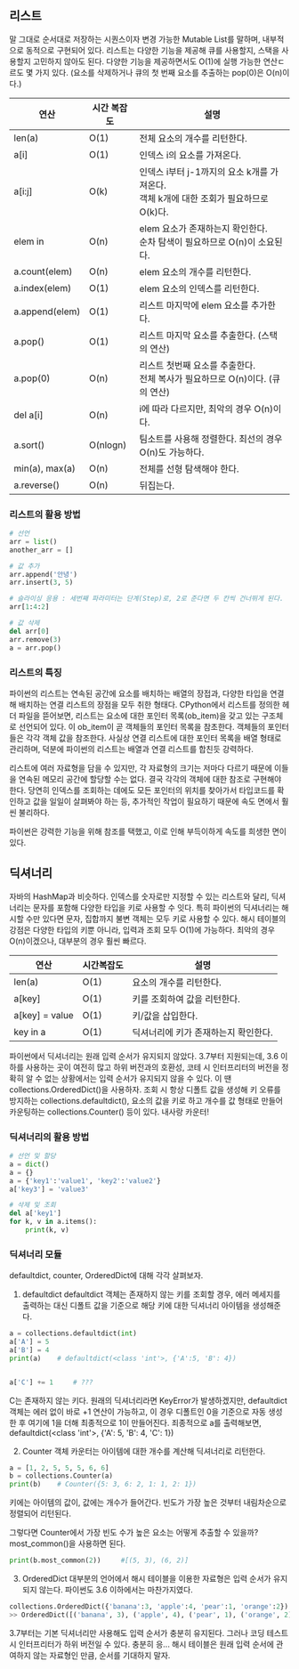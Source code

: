 ## 리스트
말 그대로 순서대로 저장하는 시퀀스이자 변경 가능한 Mutable List를 말하며, 내부적으로 동적으로 구현되어 있다.
리스트는 다양한 기능을 제공해 큐를 사용할지, 스택을 사용할지 고민하지 않아도 된다.
다양한 기능을 제공하면서도 O(1)에 실행 가능한 연산ㄷ르도 몇 가지 있다. (요소를 삭제하거나 큐의 첫 번째 요소를 추출하는 pop(0)은 O(n)이다.)

| 연산 | 시간 복잡도 | 설명 |
|------|-----------|-----|
|len(a)|O(1)|전체 요소의 개수를 리턴한다.|
|a[i]|O(1)|인덱스 i의 요소를 가져온다.|
|a[i:j]|O(k)|인덱스 i부터 j-1까지의 요소 k개를 가져온다. <br>객체 k개에 대한 조회가 필요하므로 O(k)다.|
|elem in|O(n)|elem 요소가 존재하는지 확인한다. <br>순차 탐색이 필요하므로 O(n)이 소요된다.|
|a.count(elem)|O(n)|elem 요소의 개수를 리턴한다.|
|a.index(elem)|O(1)|elem 요소의 인덱스를 리턴한다.|
|a.append(elem)|O(1)|리스트 마지막에 elem 요소를 추가한다.|
|a.pop()|O(1)|리스트 마지막 요소를 추출한다. (스택의 연산)|
|a.pop(0)|O(n)|리스트 첫번째 요소를 추출한다. <br>전체 복사가 필요하므로 O(n)이다. (큐의 연산)|
|del a[i]|O(n)|i에 따라 다르지만, 최악의 경우 O(n)이다.|
|a.sort()|O(nlogn)|팀소트를 사용해 정렬한다. 최선의 경우 O(n)도 가능하다.|
|min(a), max(a)|O(n)|전체를 선형 탐색해야 한다.|
|a.reverse()|O(n)|뒤집는다.|

### 리스트의 활용 방법
```python
# 선언
arr = list()
another_arr = []

# 값 추가
arr.append('안녕')
arr.insert(3, 5)

# 슬라이싱 응용 : 세번째 파라미터는 단계(Step)로, 2로 준다면 두 칸씩 건너뛰게 된다.
arr[1:4:2]

# 값 삭제
del arr[0]
arr.remove(3)
a = arr.pop()
```

### 리스트의 특징
파이썬의 리스트는 연속된 공간에 요소를 배치하는 배열의 장접과, 다양한 타입을 연결해 배치하는 연결 리스트의 장점을 모두 취한 형태다.
CPython에서 리스트를 정의한 헤더 파일을 뜯어보면, 리스트는 요소에 대한 포인터 목록(ob_item)을 갖고 있는 구조체로 선언되어 있다.
이 ob_item이 곧 객체들의 포인터 목록을 참초한다. 객체들의 포인터들은 각각 객체 값을 참조한다.
사실상 연결 리스트에 대한 포인터 목록을 배열 형태로 관리하며, 덕분에 파이썬의 리스트는 배열과 연결 리스트를 합친듯 강력하다.

리스트에 여러 자료형을 담을 수 있지만, 각 자료형의 크기는 저마다 다르기 때문에 이들을 연속된 메모리 공간에 할당할 수는 없다.
결국 각각의 객체에 대한 참조로 구현해야 한다. 당연히 인덱스를 조회하는 데에도 모든 포인터의 위치를 찾아가서 타입코드를 확인하고 값을 일일이 살펴봐야 하는 등,
추가적인 작업이 필요하기 때문에 속도 면에서 훨씬 불리하다.

파이썬은 강력한 기능을 위해 참조를 택했고, 이로 인해 부득이하게 속도를 희생한 면이 있다.


## 딕셔너리
자바의 HashMap과 비슷하다.
인덱스를 숫자로만 지정할 수 있는 리스트와 달리, 딕셔너리는 문자를 포함해 다양한 타입을 키로 사용할 수 잇다.
특히 파이썬의 딕셔너리는 해시할 수만 있다면 문자, 집합까지 불변 객체는 모두 키로 사용할 수 있다.
해시 테이블의 강점은 다양한 타입의 키뿐 아니라, 입력과 조회 모두 O(1)에 가능하다. 최악의 경우 O(n)이겠으나, 대부분의 경우 훨씬 빠르다.

|연산|시간복잡도|설명|
|---|---------|------------|
|len(a)|O(1)|요소의 개수를 리턴한다.|
|a[key]|O(1)|키를 조회하여 값을 리턴한다.|
|a[key] = value|O(1)|키/값을 삽입한다.|
|key in a|O(1)|딕셔너리에 키가 존재하는지 확인한다.|

파이썬에서 딕셔너리는 원래 입력 순서가 유지되지 않았다. 3.7부터 지원되는데, 3.6 이하를 사용하는 곳이 여전히 많고 하위 버전과의 호환성, 코테 시 인터프리터의 버전을
정확히 알 수 없는 상황에서는 입력 순서가 유지되지 않을 수 있다. 이 땐 collections.OrderedDict()을 사용하자.
조회 시 항상 디폴트 값을 생성해 키 오류를 방지하는 collections.defaultdict(),
요소의 값을 키로 하고 개수를 값 형태로 만들어 카운팅하는 collections.Counter() 등이 있다. 내사랑 카운터!

### 딕셔너리의 활용 방법
```python
# 선언 및 할당
a = dict()
a = {}
a = {'key1':'value1', 'key2':'value2'}
a['key3'] = 'value3'

# 삭제 및 조회
del a['key1']
for k, v in a.items():
    print(k, v)
```

### 딕셔너리 모듈
defaultdict, counter, OrderedDict에 대해 각각 살펴보자.

1. defaultdict
defaultdict 객체는 존재하지 않는 키를 조회할 경우, 에러 메세지를 출력하는 대신 디폴트 값을 기준으로 해당 키에 대한 딕셔너리 아이템을 생성해준다.
```python
a = collections.defaultdict(int)
a['A'] = 5
a['B'] = 4
print(a)    # defaultdict(<class 'int'>, {'A':5, 'B': 4})


a['C'] += 1     # ???
```
C는 존재하지 않는 키다. 원래의 딕셔너리라면 KeyError가 발생하겠지만, defaultdict 객체는 에러 없이 바로 +1 연산이 가능하고,
이 경우 디폴트인 0을 기준으로 자동 생성한 후 여기에 1을 더해 최종적으로 1이 만들어진다.
죄종적으로 a를 출력해보면, defaultdict(<class 'int'>, {'A': 5, 'B': 4, 'C': 1})


2. Counter 객체
카운터는 아이템에 대한 개수를 계산해 딕셔너리로 리턴한다.
```python
a = [1, 2, 5, 5, 5, 6, 6]
b = collections.Counter(a)
print(b)    # Counter({5: 3, 6: 2, 1: 1, 2: 1})
```

키에는 아이템의 값이, 값에는 개수가 들어간다. 빈도가 가장 높은 것부터 내림차순으로 정렬되어 리턴된다.

그렇다면 Counter에서 가장 빈도 수가 높은 요소는 어떻게 추출할 수 있을까?
most_common()을 사용하면 된다.

```python
print(b.most_common(2))     #[(5, 3), (6, 2)]
```


3. OrderedDict
대부분의 언어에서 해시 테이블을 이용한 자료형은 입력 순서가 유지되지 않는다. 파이썬도 3.6 이하에서는 마찬가지였다.
```python
collections.OrderedDict({'banana':3, 'apple':4, 'pear':1, 'orange':2})
>> OrderedDict([('banana', 3), ('apple', 4), ('pear', 1), ('orange', 2)])
```

3.7부터는 기본 딕셔너리만 사용해도 입력 순서가 충분히 유지된다.
그러나 코딩 테스트 시 인터프리터가 하위 버전일 수 있다. 충분히 응...
해시 테이블은 원래 입력 순서에 관여하지 않는 자료형인 만큼, 순서를 기대하지 말자.

